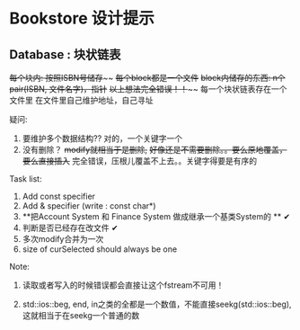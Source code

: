 # Bookstore 设计提示

## Database : 块状链表
~~每个块内: 按照ISBN号储存~~~~
~~每个block都是一个文件~~
~~block内储存的东西: n个pair(ISBN, 文件名字)，指针~~
~~以上想法完全错误！！~~~~
每一个块状链表存在一个文件里
在文件里自己维护地址，自己寻址

疑问:
1. 要维护多个数据结构?? 对的，一个关键字一个
2. 没有删除？ ~~modify就相当于是删除,~~ ~~好像还是不需要删除。。要么原地覆盖，要么直接插入~~ 完全错误，压根儿覆盖不上去。。关键字得要是有序的

Task list:
1. Add const specifier
2. Add & specifier (write : const char*)
3. **把Account System 和 Finance System 做成继承一个基类System的 ** ✔
4. 判断是否已经存在改文件 ✔
5. 多次modify合并为一次
6. size of curSelected should always be one

Note:

1. 读取或者写入的时候错误都会直接让这个fstream不可用！

2. std::ios::beg, end, in之类的全都是一个数值，不能直接seekg(std::ios::beg), 这就相当于在seekg一个普通的数



